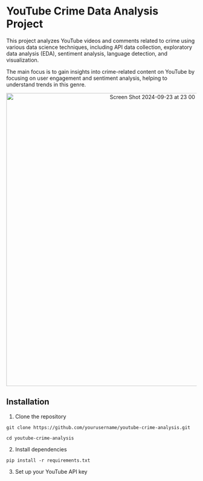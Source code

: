 # YouTube Crime Data Analysis Project

This project analyzes YouTube videos and comments related to crime using various data science techniques, including API data collection, exploratory data analysis (EDA), sentiment analysis, language detection, and visualization. 

The main focus is to gain insights into crime-related content on YouTube by focusing on user engagement and sentiment analysis, helping to understand trends in this genre.


<div align="center">
    <img width="776" alt="Screen Shot 2024-09-23 at 23 00 01" src="https://github.com/user-attachments/assets/3740e952-6cc1-47c8-b2b8-16aa796e2a05">
</div>




## Installation

1. Clone the repository
```
git clone https://github.com/yourusername/youtube-crime-analysis.git

cd youtube-crime-analysis
```
2. Install dependencies
```
pip install -r requirements.txt
```
3. Set up your YouTube API key
